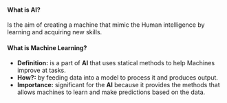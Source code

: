 #### What is AI?

Is the aim of creating a machine that mimic the Human intelligence by learning and acquiring new skills.

#### What is Machine Learning?

- **Definition:** is a part of **AI** that uses statical methods to help Machines improve at tasks.
- **How?:** by feeding data into a model to process it and produces output.
- **Importance:** significant for the **AI** because it provides the methods that allows machines to learn and make predictions based on the data.
